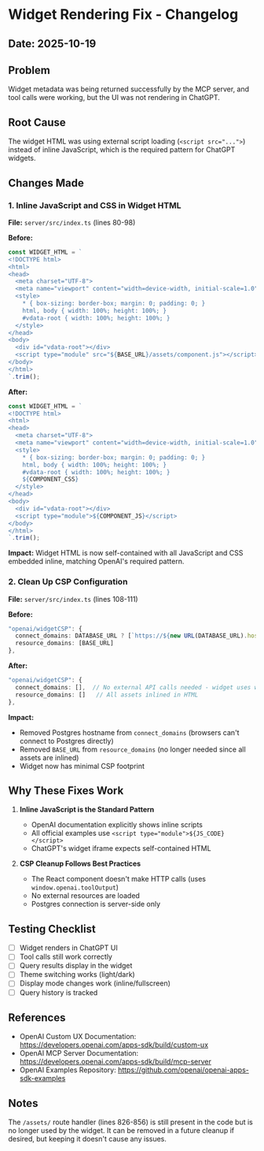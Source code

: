 # Widget Rendering Fix - Changelog

## Date: 2025-10-19

## Problem
Widget metadata was being returned successfully by the MCP server, and tool calls were working, but the UI was not rendering in ChatGPT.

## Root Cause
The widget HTML was using external script loading (`<script src="...">`) instead of inline JavaScript, which is the required pattern for ChatGPT widgets.

## Changes Made

### 1. Inline JavaScript and CSS in Widget HTML
**File:** `server/src/index.ts` (lines 80-98)

**Before:**
```typescript
const WIDGET_HTML = `
<!DOCTYPE html>
<html>
<head>
  <meta charset="UTF-8">
  <meta name="viewport" content="width=device-width, initial-scale=1.0">
  <style>
    * { box-sizing: border-box; margin: 0; padding: 0; }
    html, body { width: 100%; height: 100%; }
    #vdata-root { width: 100%; height: 100%; }
  </style>
</head>
<body>
  <div id="vdata-root"></div>
  <script type="module" src="${BASE_URL}/assets/component.js"></script>
</body>
</html>
`.trim();
```

**After:**
```typescript
const WIDGET_HTML = `
<!DOCTYPE html>
<html>
<head>
  <meta charset="UTF-8">
  <meta name="viewport" content="width=device-width, initial-scale=1.0">
  <style>
    * { box-sizing: border-box; margin: 0; padding: 0; }
    html, body { width: 100%; height: 100%; }
    #vdata-root { width: 100%; height: 100%; }
    ${COMPONENT_CSS}
  </style>
</head>
<body>
  <div id="vdata-root"></div>
  <script type="module">${COMPONENT_JS}</script>
</body>
</html>
`.trim();
```

**Impact:** Widget HTML is now self-contained with all JavaScript and CSS embedded inline, matching OpenAI's required pattern.

### 2. Clean Up CSP Configuration
**File:** `server/src/index.ts` (lines 108-111)

**Before:**
```typescript
"openai/widgetCSP": {
  connect_domains: DATABASE_URL ? [`https://${new URL(DATABASE_URL).hostname}`] : [],
  resource_domains: [BASE_URL]
},
```

**After:**
```typescript
"openai/widgetCSP": {
  connect_domains: [],  // No external API calls needed - widget uses window.openai
  resource_domains: []   // All assets inlined in HTML
},
```

**Impact:** 
- Removed Postgres hostname from `connect_domains` (browsers can't connect to Postgres directly)
- Removed `BASE_URL` from `resource_domains` (no longer needed since all assets are inlined)
- Widget now has minimal CSP footprint

## Why These Fixes Work

1. **Inline JavaScript is the Standard Pattern**
   - OpenAI documentation explicitly shows inline scripts
   - All official examples use `<script type="module">${JS_CODE}</script>`
   - ChatGPT's widget iframe expects self-contained HTML

2. **CSP Cleanup Follows Best Practices**
   - The React component doesn't make HTTP calls (uses `window.openai.toolOutput`)
   - No external resources are loaded
   - Postgres connection is server-side only

## Testing Checklist

- [ ] Widget renders in ChatGPT UI
- [ ] Tool calls still work correctly
- [ ] Query results display in the widget
- [ ] Theme switching works (light/dark)
- [ ] Display mode changes work (inline/fullscreen)
- [ ] Query history is tracked

## References

- OpenAI Custom UX Documentation: https://developers.openai.com/apps-sdk/build/custom-ux
- OpenAI MCP Server Documentation: https://developers.openai.com/apps-sdk/build/mcp-server
- OpenAI Examples Repository: https://github.com/openai/openai-apps-sdk-examples

## Notes

The `/assets/` route handler (lines 826-856) is still present in the code but is no longer used by the widget. It can be removed in a future cleanup if desired, but keeping it doesn't cause any issues.

